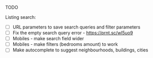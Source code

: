 TODO

Listing search:
- [ ] URL parameters to save search queries and filter parameters
- [ ] Fix the empty search query error - https://prnt.sc/wl5uo9 
- [ ] Mobiles - make search field wider
- [ ] Mobiles - make filters (bedrooms amount) to work
- [ ] Make autocomplete to suggest neighbourhoods, buildings, cities 
